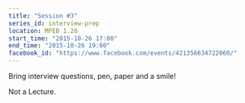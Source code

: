 ```yaml
---
title: "Session #3"
series_id: interview-prep
location: MPEB 1.20
start_time: "2015-10-26 17:00"
end_time: "2015-10-26 19:00"
facebook_id: "https://www.facebook.com/events/421356634722060/"
---
```


Bring interview questions, pen, paper and a smile!

Not a Lecture.
